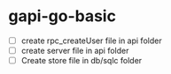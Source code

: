 # gapi-go-basic
- [ ] create rpc_createUser file in api folder
- [ ] create server file in api folder
- [ ] Create store file in db/sqlc folder